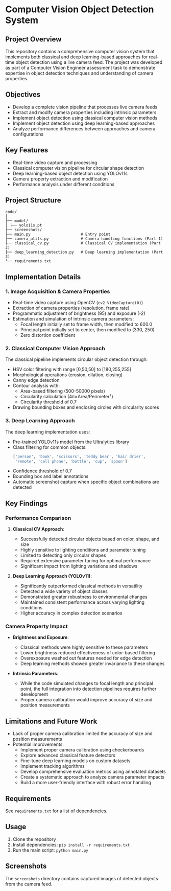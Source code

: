 # Computer Vision Object Detection System

## Project Overview
This repository contains a comprehensive computer vision system that implements both classical and deep learning-based approaches for real-time object detection using a live camera feed. The project was developed as part of a Computer Vision Engineer assessment task to demonstrate expertise in object detection techniques and understanding of camera properties.

## Objectives
- Develop a complete vision pipeline that processes live camera feeds
- Extract and modify camera properties including intrinsic parameters
- Implement object detection using classical computer vision methods
- Implement object detection using deep learning-based approaches
- Analyze performance differences between approaches and camera configurations

## Key Features
- Real-time video capture and processing
- Classical computer vision pipeline for circular shape detection
- Deep learning-based object detection using YOLOv11s
- Camera property extraction and modification
- Performance analysis under different conditions

## Project Structure
```
code/
│
├── model/
│ ├── yolo11s.pt
├── screenshots/
├── main.py                      # Entry point
├── camera_utils.py              # Camera handling functions (Part 1)
├── classical_cv.py              # Classical CV implementation (Part 2)
├── deep_learning_detection.py   # Deep learning implementation (Part 3)
└── requirements.txt
```

## Implementation Details

### 1. Image Acquisition & Camera Properties
- Real-time video capture using OpenCV (`cv2.VideoCapture(0)`)
- Extraction of camera properties (resolution, frame rate)
- Programmatic adjustment of brightness (95) and exposure (-2)
- Estimation and simulation of intrinsic camera parameters:
  - Focal length initially set to frame width, then modified to 600.0
  - Principal point initially set to center, then modified to (330, 250)
  - Zero distortion coefficient

### 2. Classical Computer Vision Approach
The classical pipeline implements circular object detection through:
- HSV color filtering with range [0,50,50] to [180,255,255]
- Morphological operations (erosion, dilation, closing)
- Canny edge detection
- Contour analysis with:
  - Area-based filtering (500-50000 pixels)
  - Circularity calculation (4π×Area/Perimeter²)
  - Circularity threshold of 0.7
- Drawing bounding boxes and enclosing circles with circularity scores

### 3. Deep Learning Approach
The deep learning implementation uses:
- Pre-trained YOLOv11s model from the Ultralytics library
- Class filtering for common objects:
  ```python
  ['person', 'book', 'scissors', 'teddy bear', 'hair drier', 
   'remote', 'cell phone', 'bottle', 'cup', 'spoon']
  ```
- Confidence threshold of 0.7
- Bounding box and label annotations
- Automatic screenshot capture when specific object combinations are detected

## Key Findings

### Performance Comparison
1. **Classical CV Approach**:
   - Successfully detected circular objects based on color, shape, and size
   - Highly sensitive to lighting conditions and parameter tuning
   - Limited to detecting only circular shapes
   - Required extensive parameter tuning for optimal performance
   - Significant impact from lighting variations and shadows

2. **Deep Learning Approach (YOLOv11)**:
   - Significantly outperformed classical methods in versatility
   - Detected a wide variety of object classes
   - Demonstrated greater robustness to environmental changes
   - Maintained consistent performance across varying lighting conditions
   - Higher accuracy in complex detection scenarios

### Camera Property Impact
- **Brightness and Exposure**: 
  - Classical methods were highly sensitive to these parameters
  - Lower brightness reduced effectiveness of color-based filtering
  - Overexposure washed out features needed for edge detection
  - Deep learning methods showed greater invariance to these changes

- **Intrinsic Parameters**: 
  - While the code simulated changes to focal length and principal point, the full integration into detection pipelines requires further development
  - Proper camera calibration would improve accuracy of size and position measurements

## Limitations and Future Work
- Lack of proper camera calibration limited the accuracy of size and position measurements
- Potential improvements:
  - Implement proper camera calibration using checkerboards
  - Explore advanced classical feature detectors
  - Fine-tune deep learning models on custom datasets
  - Implement tracking algorithms
  - Develop comprehensive evaluation metrics using annotated datasets
  - Create a systematic approach to analyze camera parameter impacts
  - Build a more user-friendly interface with robust error handling

## Requirements
See `requirements.txt` for a list of dependencies.

## Usage
1. Clone the repository
2. Install dependencies: `pip install -r requirements.txt`
3. Run the main script: `python main.py`

## Screenshots
The `screenshots` directory contains captured images of detected objects from the camera feed.
